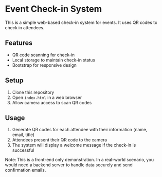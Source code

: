 # Event Check-in System

This is a simple web-based check-in system for events. It uses QR codes to check in attendees.

## Features

- QR code scanning for check-in
- Local storage to maintain check-in status
- Bootstrap for responsive design

## Setup

1. Clone this repository
2. Open `index.html` in a web browser
3. Allow camera access to scan QR codes

## Usage

1. Generate QR codes for each attendee with their information (name, email, title)
2. Attendees present their QR code to the camera
3. The system will display a welcome message if the check-in is successful

Note: This is a front-end only demonstration. In a real-world scenario, you would need a backend server to handle data securely and send confirmation emails.